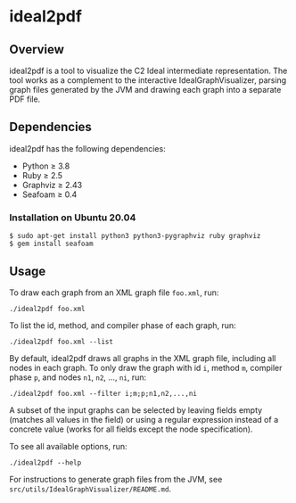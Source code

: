 # ideal2pdf

## Overview

ideal2pdf is a tool to visualize the C2 Ideal intermediate representation. The
tool works as a complement to the interactive IdealGraphVisualizer, parsing
graph files generated by the JVM and drawing each graph into a separate PDF
file.

## Dependencies

ideal2pdf has the following dependencies:

- Python ≥ 3.8
- Ruby ≥ 2.5
- Graphviz ≥ 2.43
- Seafoam ≥ 0.4

### Installation on Ubuntu 20.04

```
$ sudo apt-get install python3 python3-pygraphviz ruby graphviz
$ gem install seafoam
```

## Usage

To draw each graph from an XML graph file `foo.xml`, run:

```
./ideal2pdf foo.xml
```

To list the id, method, and compiler phase of each graph, run:

```
./ideal2pdf foo.xml --list
```

By default, ideal2pdf draws all graphs in the XML graph file, including all
nodes in each graph. To only draw the graph with id `i`, method `m`, compiler
phase `p`, and nodes `n1`, `n2`, ..., `ni`, run:

```
./ideal2pdf foo.xml --filter i;m;p;n1,n2,...,ni
```

A subset of the input graphs can be selected by leaving fields empty (matches
all values in the field) or using a regular expression instead of a concrete
value (works for all fields except the node specification).

To see all available options, run:

```
./ideal2pdf --help
```

For instructions to generate graph files from the JVM, see
`src/utils/IdealGraphVisualizer/README.md`.